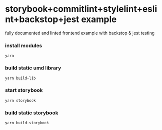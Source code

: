 # storybook+commitlint+stylelint+eslint+backstop+jest example
fully documented and linted frontend example with backstop & jest testing

### install modules
```
yarn
```

### build static umd library
```
yarn build-lib
```

### start storybook
```
yarn storybook
```

### build static storybook
```
yarn build-storybook
```
